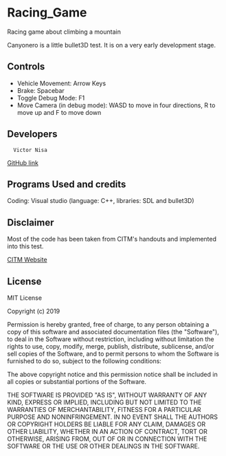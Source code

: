 # Racing_Game
Racing game about climbing a mountain

Canyonero is a little bullet3D test. It is on a very early development stage.

## Controls

- Vehicle Movement: Arrow Keys
- Brake: Spacebar
- Toggle Debug Mode: F1
- Move Camera (in debug mode): WASD to move in four directions, R to move up and F to move down

## Developers

      Victor Nisa
      
[GitHub link](https://github.com/VictorNisa)

## Programs Used and credits

Coding: Visual studio (language: C++, libraries: SDL and bullet3D)


## Disclaimer

Most of the code has been taken from CITM's handouts and implemented into this test.

[CITM Website](https://citm.fundacioupc.com)

## License

MIT License

Copyright (c) 2019

Permission is hereby granted, free of charge, to any person obtaining a copy
of this software and associated documentation files (the "Software"), to deal
in the Software without restriction, including without limitation the rights
to use, copy, modify, merge, publish, distribute, sublicense, and/or sell
copies of the Software, and to permit persons to whom the Software is
furnished to do so, subject to the following conditions:

The above copyright notice and this permission notice shall be included in all
copies or substantial portions of the Software.

THE SOFTWARE IS PROVIDED "AS IS", WITHOUT WARRANTY OF ANY KIND, EXPRESS OR
IMPLIED, INCLUDING BUT NOT LIMITED TO THE WARRANTIES OF MERCHANTABILITY,
FITNESS FOR A PARTICULAR PURPOSE AND NONINFRINGEMENT. IN NO EVENT SHALL THE
AUTHORS OR COPYRIGHT HOLDERS BE LIABLE FOR ANY CLAIM, DAMAGES OR OTHER
LIABILITY, WHETHER IN AN ACTION OF CONTRACT, TORT OR OTHERWISE, ARISING FROM,
OUT OF OR IN CONNECTION WITH THE SOFTWARE OR THE USE OR OTHER DEALINGS IN THE
SOFTWARE.